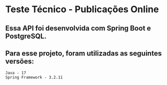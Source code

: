 # Teste Técnico - Publicações Online

## Essa API foi desenvolvida com Spring Boot e PostgreSQL.

## Para esse projeto, foram utilizadas as seguintes versões:

    Java - 17
    Spring Framework - 3.2.11

